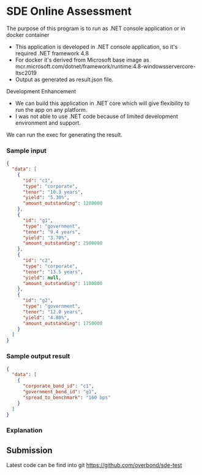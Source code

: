 # SDE Online Assessment

The purpose of this program is to run as .NET console application or in docker container

- This application is developed in .NET console application, so it's required .NET framework 4.8
- For docker it's derived from Microsoft base image as mcr.microsoft.com/dotnet/framework/runtime:4.8-windowsservercore-ltsc2019
- Output as generated as result.json file.

Development Enhancement  
- We can build this application in .NET core which will give flexibility to run the app on any platform.
- I was not able to use .NET code because of limited development environment and support.

We can run the exec for generating the result.

### Sample input

```json
{
  "data": [
    {
      "id": "c1",
      "type": "corporate",
      "tenor": "10.3 years",
      "yield": "5.30%",
      "amount_outstanding": 1200000
    },
    {
      "id": "g1",
      "type": "government",
      "tenor": "9.4 years",
      "yield": "3.70%",
      "amount_outstanding": 2500000
    },
    {
      "id": "c2",
      "type": "corporate",
      "tenor": "13.5 years",
      "yield": null,
      "amount_outstanding": 1100000
    },
    {
      "id": "g2",
      "type": "government",
      "tenor": "12.0 years",
      "yield": "4.80%",
      "amount_outstanding": 1750000
    }
  ]
}
```

### Sample output result

```json
{
  "data": [
    {
      "corporate_bond_id": "c1",
      "government_bond_id": "g1",
      "spread_to_benchmark": "160 bps"
    }
  ]
}
```

### Explanation


## Submission

Latest code can be find into git https://github.com/overbond/sde-test
